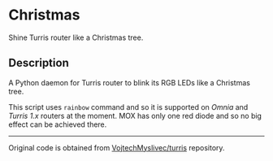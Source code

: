 # Christmas

Shine Turris router like a Christmas tree.


## Description

A Python daemon for Turris router to blink its RGB LEDs like a Christmas tree.

This script uses `rainbow` command and so it is supported on *Omnia* and
*Turris 1.x* routers at the moment. MOX has only one red diode and so no big
effect can be achieved there.


---

Original code is obtained from
[VojtechMyslivec/turris](https://github.com/VojtechMyslivec/turris) repository.

